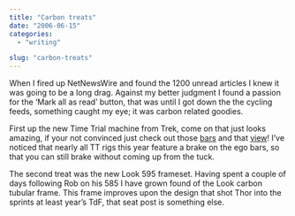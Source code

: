 ```yaml
---
title: "Carbon treats"
date: "2006-06-15"
categories:
  - "writing"

slug: "carbon-treats"
---
```


When I fired up NetNewsWire and found the 1200 unread articles I knew it was going to be a long drag. Against my better judgment I found a passion for the ‘Mark all as read’ button, that was until I got down the the cycling feeds, something caught my eye; it was carbon related goodies.

<!-- [![](/images/167628766_8b2f73b7a9_m.jpg)](https://flickr.com/photos/70011121@N00/167628766 "Trek TTX") -->
First up the new Time Trial machine from Trek, come on that just looks amazing, if your not convinced just check out those [bars](https://static.flickr.com/71/167628835_f80b8c665f.jpg) and that [view](https://static.flickr.com/73/167628803_c35382db19.jpg)! I’ve noticed that nearly all TT rigs this year feature a brake on the ego bars, so that you can still brake without coming up from the tuck.

<!-- [![](/images/167572896_a3796c1e27_m.jpg)](https://flickr.com/photos/70011121@N00/167572896 "Look 595") -->
The second treat was the new Look 595 frameset. Having spent a couple of days following Rob on his 585 I have grown found of the Look carbon tubular frame. This frame improves upon the design that shot Thor into the sprints at least year’s TdF, that seat post is something else.
